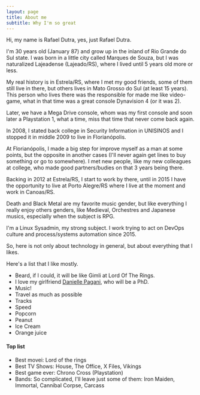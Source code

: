```yaml
---
layout: page
title: About me
subtitle: Why I'm so great
---
```


Hi, my name is Rafael Dutra, yes, just Rafael Dutra.

I'm 30 years old (January 87) and grow up in the inland of Rio Grande do Sul state. I was born in a little city called Marques de Souza, but I was naturalized Lajeadense (Lajeado/RS), where I lived until 5 years old more or less.

My real history is in Estrela/RS, where I met my good friends, some of them still live in there, but others lives in Mato Grosso do Sul (at least 15 years). This person who lives there was the responsible for made me like video-game, what in that time was a great console Dynavision 4 (or it was 2).

Later, we have a Mega Drive console, whom was my first console and soon later a Playstation 1, what a time, miss that time that never come back again.

In 2008, I stated back college in Security Information in UNISINOS and I stopped it in middle 2009 to live in Florianópolis.

At Florianópolis, I made a big step for improve myself as a man at some points, but the opposite in another cases (I'll never again get lines to buy something or go to somewhere). I met new people, like my new colleagues at college, who made good partners/budies on that 3 years being there.

Backing in 2012 at Estrela/RS, I start to work by there, until in 2015 I have the opportunity to live at Porto Alegre/RS where I live at the moment and work in Canoas/RS.

Death and Black Metal are my favorite music gender, but like everything I really enjoy others genders, like Medieval, Orchestres and Japanese musics, especially when the subject is RPG.

I'm a Linux Sysadmin, my strong subject. I work trying to act on DevOps culture and process/systems automation since 2015.

So, here is not only about technology in general, but about everything that I likes.

Here's a list that I like mostly.

- Beard, if I could, it will be like Gimli at Lord Of The Rings.
- I love my girlfriend [Danielle Pagani](http://daniellepagani.me), who will be a PhD.
- Music!
- Travel as much as possible
- Tracks
- Speed
- Popcorn
- Peanut
- Ice Cream
- Orange juice

#### Top list
- Best movei: Lord of the rings
- Best TV Shows: House, The Office, X Files, Vikings
- Best game ever: Chrono Cross (Playstation)
- Bands: So complicated, I'll leave just some of them: Iron Maiden, Immortal, Cannibal Corpse, Carcass
